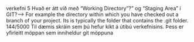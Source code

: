 verkefni 5
Hvað er átt við með “Working Directory”?” og “Staging Area” í GIT?-->
For example the directory within which you have checked out a branch of your project. Its is typically the folder that contains the .git folder.
144/5000
Til dæmis skráin sem þú hefur kíkt á útibú verkefnisins. Þess er yfirleitt möppan sem inniheldur git möppuna